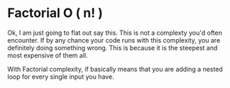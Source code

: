<br><br>

# Factorial O ( n! )
Ok, I am just going to flat out say this. This is not a complexty you'd often encounter. If by any chance your code runs with this complexity, you are definitely doing something wrong. This is because it is the steepest and most expensive of them all.

With Factorial complexity, if basically means that you are adding a nested loop for every single input you have. 